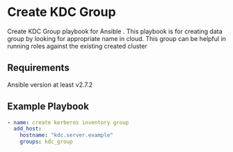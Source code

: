 Create KDC Group
=================

Create KDC Group playbook for Ansible .
This playbook is for creating data group by looking for appropriate name in cloud. This group can be helpful in running roles against the existing created cluster

Requirements
------------

Ansible version at least v2.7.2


Example Playbook
----------------

```yaml
- name: create kerberos inventory group
  add_host:
    hostname: "kdc.server.example"
    groups: kdc_group
```
